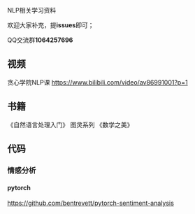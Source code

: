 NLP相关学习资料

欢迎大家补充，提**issues**即可；

QQ交流群**1064257696**


## 视频
贪心学院NLP课
https://www.bilibili.com/video/av86991001?p=1

## 书籍
《自然语言处理入门》 图灵系列
《数学之美》


## 代码

### 情感分析

#### pytorch

https://github.com/bentrevett/pytorch-sentiment-analysis

